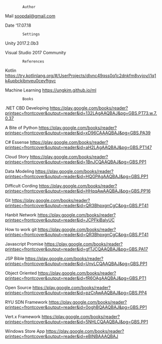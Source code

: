             Author
Mail	soopdal@gmail.com

Date	‘17.07.18



            Settings
Unity 2017.2.0b3

Visual Studio 2017 Community



            References
Kotlin https://try.kotlinlang.org/#/UserProjects/dlvnc49qss0q1c2dnkfm8vvjov/i1q1k4upbckibnveu0cevftgvc

Machine Learning             https://ungkim.github.io/ml


            Books
.NET CBD Developing     https://play.google.com/books/reader?printsec=frontcover&output=reader&id=132LAgAAQBAJ&pg=GBS.PT73.w.7.0.37


A Bite of Python        https://play.google.com/books/reader?printsec=frontcover&output=reader&id=xD96CAAAQBAJ&pg=GBS.PA39

C# Essense              https://play.google.com/books/reader?printsec=frontcover&output=reader&id=aH2LAgAAQBAJ&pg=GBS.PT147

Cloud Story             https://play.google.com/books/reader?printsec=frontcover&output=reader&id=1BnJCQAAQBAJ&pg=GBS.PP1


Data Modeling           https://play.google.com/books/reader?printsec=frontcover&output=reader&id=HQGPAgAAQBAJ&pg=GBS.PP1

Difficult Cording       https://play.google.com/books/reader?printsec=frontcover&output=reader&id=HHqqAwAAQBAJ&pg=GBS.PP16

Git                     https://play.google.com/books/reader?printsec=frontcover&output=reader&id=QR3BhpxgnCgC&pg=GBS.PT41


Hanbit Network          https://play.google.com/books/reader?printsec=frontcover&output=reader&id=JCPFkiBalyUC

How to work git         https://play.google.com/books/reader?printsec=frontcover&output=reader&id=QR3BhpxgnCgC&pg=GBS.PT41

Javascript Promise      https://play.google.com/books/reader?printsec=frontcover&output=reader&id=gfTJCQAAQBAJ&pg=GBS.PA17

JSP Bible               https://play.google.com/books/reader?printsec=frontcover&output=reader&id=UnvLCQAAQBAJ&pg=GBS.PP1


Object Oriented         https://play.google.com/books/reader?printsec=frontcover&output=reader&id=fR6OAgAAQBAJ&pg=GBS.PT1

Open Source             https://play.google.com/books/reader?printsec=frontcover&output=reader&id=pzCrAwAAQBAJ&pg=GBS.PP4

RYU SDN Framework       https://play.google.com/books/reader?printsec=frontcover&output=reader&id=0oghBQAAQBAJ&pg=GBS.PP1


Vert.x Framework        https://play.google.com/books/reader?printsec=frontcover&output=reader&id=5NHLCQAAQBAJ&pg=GBS.PP1

Windows Store App       https://play.google.com/books/reader?printsec=frontcover&output=reader&id=eBINBAAAQBAJ

